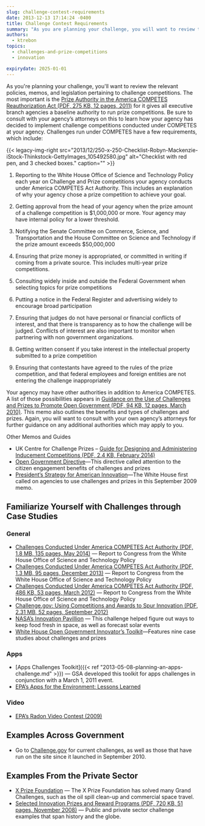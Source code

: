 ```yaml
---
slug: challenge-contest-requirements
date: 2013-12-13 17:14:24 -0400
title: Challenge Contest Requirements
summary: "As you are planning your challenge, you will want to review the relevant policies, memos, and legislation pertaining to challenge competitions."
authors:
  - ktrebon
topics:
  - challenges-and-prize-competitions
  - innovation

expirydate: 2025-01-01
---
```


As you're planning your challenge, you'll want to review the relevant policies, memos, and legislation pertaining to challenge competitions. The most important is the [Prize Authority in the America COMPETES Reauthorization Act (PDF, 275 KB, 12 pages, 2011)](https://www.whitehouse.gov/wp-content/uploads/legacy_drupal_files/omb/assets/egov_docs/prize_authority_in_the_america_competes_reauthorization_act.pdf) for it gives all executive branch agencies a baseline authority to run prize competitions. Be sure to consult with your agency’s attorneys on this to learn how your agency has decided to implement challenge competitions conducted under COMPETES at your agency. Challenges run under COMPETES have a few requirements, which include:

{{< legacy-img-right src="2013/12/250-x-250-Checklist-Robyn-Mackenzie-iStock-Thinkstock-GettyImages_105492580.jpg" alt="Checklist with red pen, and 3 checked boxes." caption="" >}}

1. Reporting to the White House Office of Science and Technology Policy each year on Challenge and Prize competitions your agency conducts under America COMPETES Act Authority. This includes an explanation of why your agency chose a prize competition to achieve your goal.

2. Getting approval from the head of your agency when the prize amount of a challenge competition is $1,000,000 or more. Your agency may have internal policy for a lower threshold.

3. Notifying the Senate Committee on Commerce, Science, and Transportation and the House Committee on Science and Technology if the prize amount exceeds $50,000,000

4. Ensuring that prize money is appropriated, or committed in writing if coming from a private source. This includes multi-year prize competitions.

5. Consulting widely inside and outside the Federal Government when selecting topics for prize competitions

6. Putting a notice in the Federal Register and advertising widely to encourage broad participation

7. Ensuring that judges do not have personal or financial conflicts of interest, and that there is transparency as to how the challenge will be judged. Conflicts of interest are also important to monitor when partnering with non government organizations.

8. Getting written consent if you take interest in the intellectual property submitted to a prize competition

9. Ensuring that contestants have agreed to the rules of the prize competition, and that federal employees and foreign entities are not entering the challenge inappropriately

Your agency may have other authorities in addition to America COMPETES. A list of those possibilities appears in [Guidance on the Use of Challenges and Prizes to Promote Open Government (PDF, 94 KB, 12 pages, March 2010)](https://www.whitehouse.gov/sites/whitehouse.gov/files/omb/memoranda/2010/m10-11.pdf). This memo also outlines the benefits and types of challenges and prizes. Again, you will want to consult with your own agency’s attorneys for further guidance on any additional authorities which may apply to you.

Other Memos and Guides

  * UK Centre for Challenge Prizes &#8211; [Guide for Designing and Administering Inducement Competitions (PDF, 2.4 KB, February 2014)](http://www.nesta.org.uk/publications/challenge-prizes-practice-guide "UK Centre for Challenge Prizes Design and Administration Guide")
  * [Open Government Directive](http://www.whitehouse.gov/open/documents/open-government-directive)—This directive called attention to the citizen engagement benefits of challenges and prizes
  * [President’s Strategy for American Innovation](http://www.whitehouse.gov/innovation/strategy)—The White House first called on agencies to use challenges and prizes in this September 2009 memo.

## Familiarize Yourself with Challenges through Case Studies

### General

  * [Challenges Conducted Under America COMPETES Act Authority (PDF, 1.8 MB, 135 pages, May 2014)](http://www.whitehouse.gov/sites/default/files/microsites/ostp/competes_prizesreport_fy13_final.pdf "COMPETES Report Calendar Year 2013") &mdash; Report to Congress from the White House Office of Science and Technology Policy
  * [Challenges Conducted Under America COMPETES Act Authority (PDF, 1.3 MB, 95 pages, December 2013)](http://www.whitehouse.gov/sites/default/files/microsites/ostp/competes_prizesreport_dec-2013.pdf) &mdash; Report to Congress from the White House Office of Science and Technology Policy
  * [Challenges Conducted Under America COMPETES Act Authority (PDF, 486 KB, 53 pages, March 2012)](http://www.whitehouse.gov/sites/default/files/microsites/ostp/competes_report_on_prizes_final.pdf) &mdash; Report to Congress from the White House Office of Science and Technology Policy
  * [Challenge.gov: Using Competitions and Awards to Spur Innovation (PDF, 2.31 MB, 52 pages, September 2012)](http://www.businessofgovernment.org/report/challengegov-using-competitions-and-awards-spur-innovation)
  * [NASA&#8217;s Innovation Pavillion](https://www.innocentive.com/ar/challenge/browse?pavilionName=NASA&pavilionId=1918&source=pavilion) &mdash; This challenge helped figure out ways to keep food fresh in space, as well as forecast solar events
  * [White House Open Government Innovator&#8217;s Toolkit](http://www.whitehouse.gov/open/toolkit)—Features nine case studies about challenges and prizes

### Apps

  * [Apps Challenges Toolkit]({{< ref "2013-05-08-planning-an-apps-challenge.md" >}}) &mdash; GSA developed this toolkit for apps challenges in conjunction with a March 1, 2011 event.
  * [EPA&#8217;s Apps for the Environment: Lessons Learned](http://www.epa.gov/greenapps/lessons.html)

### Video

  * [EPA&#8217;s Radon Video Contest (2009)](http://www.slideshare.net/forumone/putting-your-audience-to-work-epas-radon-video-contest-presentation)

## Examples Across Government

  * Go to [Challenge.gov](https://www.challenge.gov) for current challenges, as well as those that have run on the site since it launched in September 2010.

## Examples From the Private Sector

  * [X Prize Foundation](http://www.xprize.org/) &mdash; The X Prize Foundation has solved many Grand Challenges, such as the oil spill clean-up and commercial space travel.
  * [Selected Innovation Prizes and Reward Programs (PDF, 720 KB, 51 pages, November 2008)](http://keionline.org/misc-docs/research_notes/kei_rn_2008_1.pdf) &mdash; Public and private sector challenge examples that span history and the globe.
